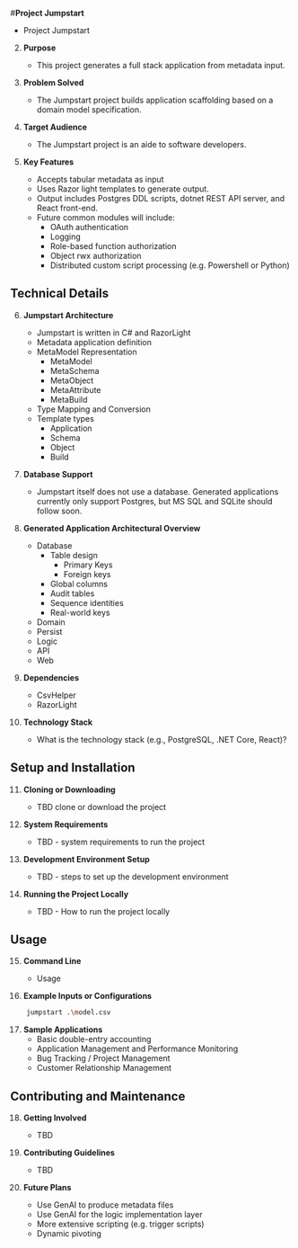 #**Project Jumpstart**
   - Project Jumpstart


2. **Purpose**  
   - This project generates a full stack application from metadata input.

3. **Problem Solved**  
   - The Jumpstart project builds application scaffolding based on a domain model specification.

4. **Target Audience**  
   - The Jumpstart project is an aide to software developers.

5. **Key Features**  
   - Accepts tabular metadata as input
   - Uses Razor light templates to generate output.
   - Output includes Postgres DDL scripts, dotnet REST API server, and React front-end.
   - Future common modules will include:
     - OAuth authentication
     - Logging
     - Role-based function authorization
     - Object rwx authorization
     - Distributed custom script processing (e.g. Powershell or Python)

## Technical Details
6. **Jumpstart Architecture**  
   - Jumpstart is written in C# and RazorLight
   - Metadata application definition
   - MetaModel Representation
     - MetaModel
     - MetaSchema
     - MetaObject
     - MetaAttribute
     - MetaBuild
   - Type Mapping and Conversion
   - Template types
     - Application
     - Schema
     - Object
     - Build

7. **Database Support**  
   - Jumpstart itself does not use a database.  Generated applications currently only support Postgres, but MS SQL and SQLite should follow soon.

8. **Generated Application Architectural Overview**  
   - Database
     - Table design
       - Primary Keys
       - Foreign keys
     - Global columns
     - Audit tables
     - Sequence identities
     - Real-world keys
   - Domain
   - Persist
   - Logic
   - API
   - Web
   

9. **Dependencies**  
   - CsvHelper
   - RazorLight

10. **Technology Stack**  
    - What is the technology stack (e.g., PostgreSQL, .NET Core, React)?

## Setup and Installation
11. **Cloning or Downloading**  
    - TBD clone or download the project

12. **System Requirements**  
    - TBD - system requirements to run the project

13. **Development Environment Setup**  
    - TBD - steps to set up the development environment

14. **Running the Project Locally**  
    - TBD - How to run the project locally

## Usage
15. **Command Line**  
    - Usage

16. **Example Inputs or Configurations**  
``` bash
    jumpstart .\model.csv
```

17. **Sample Applications**  
    - Basic double-entry accounting
    - Application Management and Performance Monitoring
    - Bug Tracking / Project Management
    - Customer Relationship Management

## Contributing and Maintenance
18. **Getting Involved**  
     - TBD

19. **Contributing Guidelines**  
     - TBD

20. **Future Plans**  
    - Use GenAI to produce metadata files
    - Use GenAI for the logic implementation layer
    - More extensive scripting (e.g. trigger scripts)
    - Dynamic pivoting

